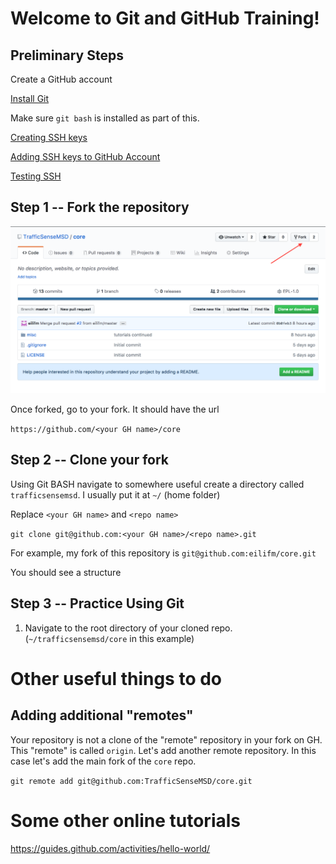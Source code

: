 # Welcome to Git and GitHub Training!

## Preliminary Steps
Create a GitHub account

[Install Git](https://git-scm.com/book/en/v2/Getting-Started-Installing-Git)

Make sure `git bash` is installed as part of this.

[Creating SSH keys](https://help.github.com/articles/generating-a-new-ssh-key-and-adding-it-to-the-ssh-agent/)

[Adding SSH keys to GitHub Account](https://help.github.com/articles/adding-a-new-ssh-key-to-your-github-account/)

[Testing SSH](https://help.github.com/articles/testing-your-ssh-connection/)


## Step 1 -- Fork the repository
![Alt text](images/fork_repo.png?raw=true "Optional Title")

Once forked, go to your fork.  It should have the url

`https://github.com/<your GH name>/core`

## Step 2 -- Clone your fork
Using Git BASH navigate to somewhere useful create a directory called `trafficsensemsd`.  I usually put it at `~/` (home folder)

Replace `<your GH name>` and `<repo name>`

`git clone git@github.com:<your GH name>/<repo name>.git`

For example, my fork of this repository is
`git@github.com:eilifm/core.git`


You should see a structure 
## Step 3 -- Practice Using Git
1. Navigate to the root directory of your cloned repo.  (`~/trafficsensemsd/core` in this example)



# Other useful things to do
## Adding additional "remotes"
Your repository is not a clone of the "remote" repository in your fork on GH.  This "remote" is called
`origin`.  Let's add another remote repository.  In this case let's add the main fork of the `core` repo.

`git remote add git@github.com:TrafficSenseMSD/core.git`


# Some other online tutorials
https://guides.github.com/activities/hello-world/